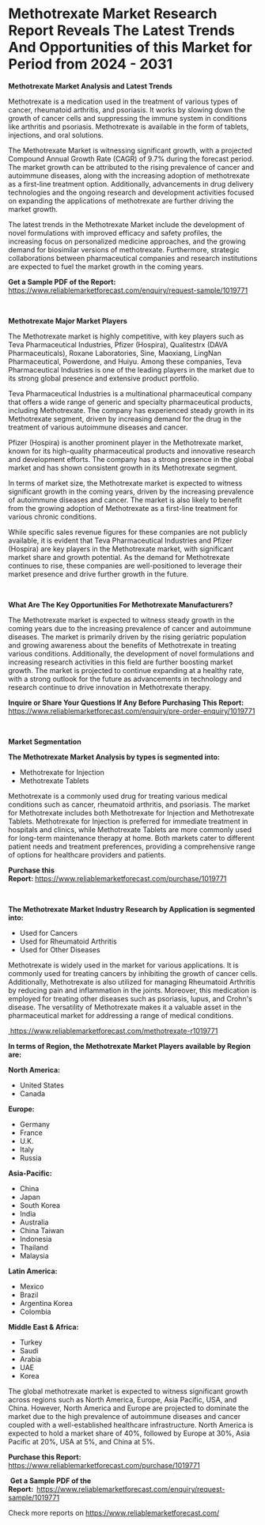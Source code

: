 <p><h1>Methotrexate Market Research Report Reveals The Latest Trends And Opportunities of this Market for Period from 2024 - 2031</h1></p><p><strong>Methotrexate Market Analysis and Latest Trends</strong></p>
<p><p>Methotrexate is a medication used in the treatment of various types of cancer, rheumatoid arthritis, and psoriasis. It works by slowing down the growth of cancer cells and suppressing the immune system in conditions like arthritis and psoriasis. Methotrexate is available in the form of tablets, injections, and oral solutions.</p><p>The Methotrexate Market is witnessing significant growth, with a projected Compound Annual Growth Rate (CAGR) of 9.7% during the forecast period. The market growth can be attributed to the rising prevalence of cancer and autoimmune diseases, along with the increasing adoption of methotrexate as a first-line treatment option. Additionally, advancements in drug delivery technologies and the ongoing research and development activities focused on expanding the applications of methotrexate are further driving the market growth.</p><p>The latest trends in the Methotrexate Market include the development of novel formulations with improved efficacy and safety profiles, the increasing focus on personalized medicine approaches, and the growing demand for biosimilar versions of methotrexate. Furthermore, strategic collaborations between pharmaceutical companies and research institutions are expected to fuel the market growth in the coming years.</p></p>
<p><strong>Get a Sample PDF of the Report:&nbsp;</strong> <a href="https://www.reliablemarketforecast.com/enquiry/request-sample/1019771">https://www.reliablemarketforecast.com/enquiry/request-sample/1019771</a></p>
<p>&nbsp;</p>
<p><strong>Methotrexate Major Market Players</strong></p>
<p><p>The Methotrexate market is highly competitive, with key players such as Teva Pharmaceutical Industries, Pfizer (Hospira), Qualitestrx (DAVA Pharmaceuticals), Roxane Laboratories, Sine, Maoxiang, LingNan Pharmaceutical, Powerdone, and Huiyu. Among these companies, Teva Pharmaceutical Industries is one of the leading players in the market due to its strong global presence and extensive product portfolio.</p><p>Teva Pharmaceutical Industries is a multinational pharmaceutical company that offers a wide range of generic and specialty pharmaceutical products, including Methotrexate. The company has experienced steady growth in its Methotrexate segment, driven by increasing demand for the drug in the treatment of various autoimmune diseases and cancer.</p><p>Pfizer (Hospira) is another prominent player in the Methotrexate market, known for its high-quality pharmaceutical products and innovative research and development efforts. The company has a strong presence in the global market and has shown consistent growth in its Methotrexate segment.</p><p>In terms of market size, the Methotrexate market is expected to witness significant growth in the coming years, driven by the increasing prevalence of autoimmune diseases and cancer. The market is also likely to benefit from the growing adoption of Methotrexate as a first-line treatment for various chronic conditions.</p><p>While specific sales revenue figures for these companies are not publicly available, it is evident that Teva Pharmaceutical Industries and Pfizer (Hospira) are key players in the Methotrexate market, with significant market share and growth potential. As the demand for Methotrexate continues to rise, these companies are well-positioned to leverage their market presence and drive further growth in the future.</p></p>
<p>&nbsp;</p>
<p><strong>What Are The Key Opportunities For Methotrexate Manufacturers?</strong></p>
<p><p>The Methotrexate market is expected to witness steady growth in the coming years due to the increasing prevalence of cancer and autoimmune diseases. The market is primarily driven by the rising geriatric population and growing awareness about the benefits of Methotrexate in treating various conditions. Additionally, the development of novel formulations and increasing research activities in this field are further boosting market growth. The market is projected to continue expanding at a healthy rate, with a strong outlook for the future as advancements in technology and research continue to drive innovation in Methotrexate therapy.</p></p>
<p><strong>Inquire or Share Your Questions If Any Before Purchasing This Report:</strong> <a href="https://www.reliablemarketforecast.com/enquiry/pre-order-enquiry/1019771">https://www.reliablemarketforecast.com/enquiry/pre-order-enquiry/1019771</a></p>
<p>&nbsp;</p>
<p><strong>Market Segmentation</strong></p>
<p><strong>The Methotrexate Market Analysis by types is segmented into:</strong></p>
<p><ul><li>Methotrexate for Injection</li><li>Methotrexate Tablets</li></ul></p>
<p><p>Methotrexate is a commonly used drug for treating various medical conditions such as cancer, rheumatoid arthritis, and psoriasis. The market for Methotrexate includes both Methotrexate for Injection and Methotrexate Tablets. Methotrexate for Injection is preferred for immediate treatment in hospitals and clinics, while Methotrexate Tablets are more commonly used for long-term maintenance therapy at home. Both markets cater to different patient needs and treatment preferences, providing a comprehensive range of options for healthcare providers and patients.</p></p>
<p><strong>Purchase this Report:&nbsp;</strong><a href="https://www.reliablemarketforecast.com/purchase/1019771">https://www.reliablemarketforecast.com/purchase/1019771</a></p>
<p>&nbsp;</p>
<p><strong>The Methotrexate Market Industry Research by Application is segmented into:</strong></p>
<p><ul><li>Used for Cancers</li><li>Used for Rheumatoid Arthritis</li><li>Used for Other Diseases</li></ul></p>
<p><p>Methotrexate is widely used in the market for various applications. It is commonly used for treating cancers by inhibiting the growth of cancer cells. Additionally, Methotrexate is also utilized for managing Rheumatoid Arthritis by reducing pain and inflammation in the joints. Moreover, this medication is employed for treating other diseases such as psoriasis, lupus, and Crohn's disease. The versatility of Methotrexate makes it a valuable asset in the pharmaceutical market for addressing a range of medical conditions.</p></p>
<p><a href="https://www.reliablemarketforecast.com/methotrexate-r1019771">&nbsp;https://www.reliablemarketforecast.com/methotrexate-r1019771</a></p>
<p><strong>In terms of Region, the Methotrexate Market Players available by Region are:</strong></p>
<p>
    <p> <strong> North America: </strong>
        <ul>
            <li>United States</li>
            <li>Canada</li>
        </ul>
        </p> 
    <p> <strong> Europe: </strong>
        <ul>
            <li>Germany</li>
            <li>France</li>
            <li>U.K.</li>
            <li>Italy</li>
            <li>Russia</li>
        </ul>
        </p> 
    <p> <strong> Asia-Pacific: </strong>
        <ul>
            <li>China</li>
            <li>Japan</li>
            <li>South Korea</li>
            <li>India</li>
            <li>Australia</li>
            <li>China Taiwan</li>
            <li>Indonesia</li>
            <li>Thailand</li>
            <li>Malaysia</li>
        </ul>
        </p> 
    <p> <strong> Latin America: </strong>
        <ul>
            <li>Mexico</li>
            <li>Brazil</li>
            <li>Argentina Korea</li>
            <li>Colombia</li>
        </ul>
        </p> 
    <p> <strong> Middle East & Africa: </strong>
        <ul>
            <li>Turkey</li>
            <li>Saudi</li>
            <li>Arabia</li>
            <li>UAE</li>
            <li>Korea</li>
        </ul>
    </p>
    </p>
<p><p>The global methotrexate market is expected to witness significant growth across regions such as North America, Europe, Asia Pacific, USA, and China. However, North America and Europe are projected to dominate the market due to the high prevalence of autoimmune diseases and cancer coupled with a well-established healthcare infrastructure. North America is expected to hold a market share of 40%, followed by Europe at 30%, Asia Pacific at 20%, USA at 5%, and China at 5%.</p></p>
<p><strong>Purchase this Report: </strong><a href="https://www.reliablemarketforecast.com/purchase/1019771">https://www.reliablemarketforecast.com/purchase/1019771</a></p>
<p>&nbsp;<strong>Get a Sample PDF of the Report:&nbsp;&nbsp;</strong><a href="https://www.reliablemarketforecast.com/enquiry/request-sample/1019771">https://www.reliablemarketforecast.com/enquiry/request-sample/1019771</a></p>
<p><strong></strong></p>
<p>Check more reports on <a href="https://www.reliablemarketforecast.com/">https://www.reliablemarketforecast.com/</a></p>